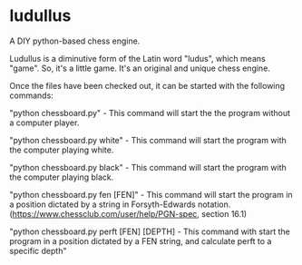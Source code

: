 # ludullus
A DIY python-based chess engine.

Ludullus is a diminutive form of the Latin word "ludus", which means "game". So, it's a little game. It's an original and unique chess engine.

Once the files have been checked out, it can be started with the following commands:

"python chessboard.py" - This command will start the the program without a computer player.

"python chessboard.py white" - This command will start the program with the computer playing white.

"python chessboard.py black" - This command will start the program with the computer playing black.

"python chessboard.py fen [FEN]" - This command will start the program in a position dictated by a string in Forsyth-Edwards notation. (https://www.chessclub.com/user/help/PGN-spec, section 16.1)

"python chessboard.py perft [FEN] [DEPTH] - This command with start the program in a position dictated by a FEN string, and calculate perft to a specific depth"